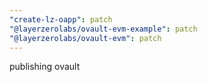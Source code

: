 ```yaml
---
"create-lz-oapp": patch
"@layerzerolabs/ovault-evm-example": patch
"@layerzerolabs/ovault-evm": patch
---
```


publishing ovault
